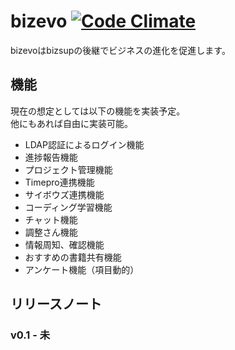 bizevo [![Code Climate](https://codeclimate.com/github/wata-gh/bizevo/badges/gpa.svg)](https://codeclimate.com/github/wata-gh/bizevo)
======

bizevoはbizsupの後継でビジネスの進化を促進します。

機能
--------
現在の想定としては以下の機能を実装予定。  
他にもあれば自由に実装可能。

- LDAP認証によるログイン機能
- 進捗報告機能
- プロジェクト管理機能
- Timepro連携機能
- サイボウズ連携機能
- コーディング学習機能
- チャット機能
- 調整さん機能
- 情報周知、確認機能
- おすすめの書籍共有機能
- アンケート機能（項目動的）

リリースノート
--------
### v0.1 - 未
